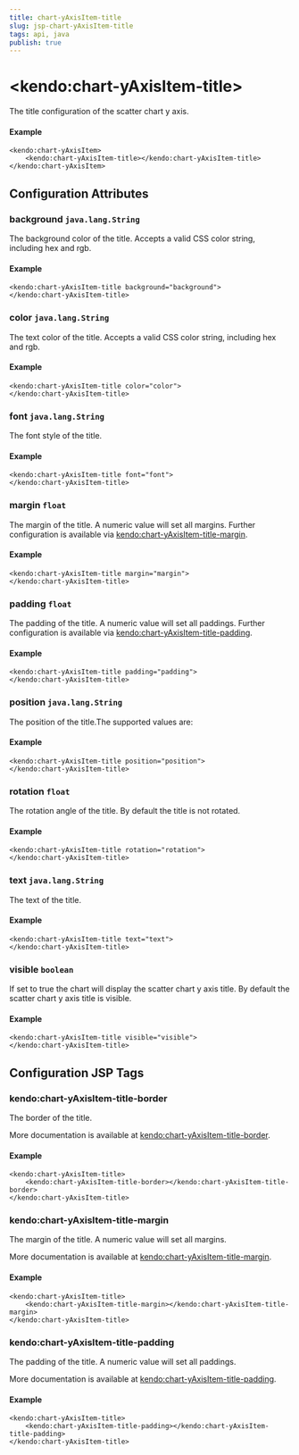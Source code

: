 ```yaml
---
title: chart-yAxisItem-title
slug: jsp-chart-yAxisItem-title
tags: api, java
publish: true
---
```


# \<kendo:chart-yAxisItem-title\>

The title configuration of the scatter chart y axis.

#### Example
    <kendo:chart-yAxisItem>
        <kendo:chart-yAxisItem-title></kendo:chart-yAxisItem-title>
    </kendo:chart-yAxisItem>

## Configuration Attributes

### background `java.lang.String`

The background color of the title. Accepts a valid CSS color string, including hex and rgb.

#### Example
    <kendo:chart-yAxisItem-title background="background">
    </kendo:chart-yAxisItem-title>

### color `java.lang.String`

The text color of the title. Accepts a valid CSS color string, including hex and rgb.

#### Example
    <kendo:chart-yAxisItem-title color="color">
    </kendo:chart-yAxisItem-title>

### font `java.lang.String`

The font style of the title.

#### Example
    <kendo:chart-yAxisItem-title font="font">
    </kendo:chart-yAxisItem-title>

### margin `float`

The margin of the title. A numeric value will set all margins. Further configuration is available via [kendo:chart-yAxisItem-title-margin](#kendo-chart-yAxisItem-title-margin). 

#### Example
    <kendo:chart-yAxisItem-title margin="margin">
    </kendo:chart-yAxisItem-title>

### padding `float`

The padding of the title. A numeric value will set all paddings. Further configuration is available via [kendo:chart-yAxisItem-title-padding](#kendo-chart-yAxisItem-title-padding). 

#### Example
    <kendo:chart-yAxisItem-title padding="padding">
    </kendo:chart-yAxisItem-title>

### position `java.lang.String`

The position of the title.The supported values are:

#### Example
    <kendo:chart-yAxisItem-title position="position">
    </kendo:chart-yAxisItem-title>

### rotation `float`

The rotation angle of the title. By default the title is not rotated.

#### Example
    <kendo:chart-yAxisItem-title rotation="rotation">
    </kendo:chart-yAxisItem-title>

### text `java.lang.String`

The text of the title.

#### Example
    <kendo:chart-yAxisItem-title text="text">
    </kendo:chart-yAxisItem-title>

### visible `boolean`

If set to true the chart will display the scatter chart y axis title. By default the scatter chart y axis title is visible.

#### Example
    <kendo:chart-yAxisItem-title visible="visible">
    </kendo:chart-yAxisItem-title>


##  Configuration JSP Tags

### kendo:chart-yAxisItem-title-border

The border of the title.

More documentation is available at [kendo:chart-yAxisItem-title-border](/kendo-ui/api/wrappers/jsp/chart/yaxisitem-title-border).

#### Example

    <kendo:chart-yAxisItem-title>
        <kendo:chart-yAxisItem-title-border></kendo:chart-yAxisItem-title-border>
    </kendo:chart-yAxisItem-title>

### kendo:chart-yAxisItem-title-margin

The margin of the title. A numeric value will set all margins.

More documentation is available at [kendo:chart-yAxisItem-title-margin](/kendo-ui/api/wrappers/jsp/chart/yaxisitem-title-margin).

#### Example

    <kendo:chart-yAxisItem-title>
        <kendo:chart-yAxisItem-title-margin></kendo:chart-yAxisItem-title-margin>
    </kendo:chart-yAxisItem-title>

### kendo:chart-yAxisItem-title-padding

The padding of the title. A numeric value will set all paddings.

More documentation is available at [kendo:chart-yAxisItem-title-padding](/kendo-ui/api/wrappers/jsp/chart/yaxisitem-title-padding).

#### Example

    <kendo:chart-yAxisItem-title>
        <kendo:chart-yAxisItem-title-padding></kendo:chart-yAxisItem-title-padding>
    </kendo:chart-yAxisItem-title>

